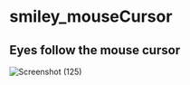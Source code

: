 # smiley_mouseCursor
## Eyes follow the mouse cursor 
![Screenshot (125)](https://user-images.githubusercontent.com/55022376/92320137-ea6df480-f03c-11ea-8b24-4cb996d53455.png)
